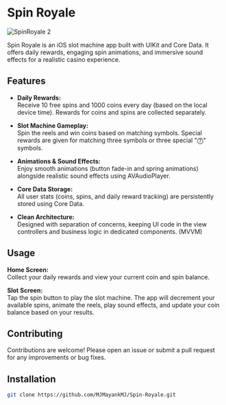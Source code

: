 # Spin Royale

![SpinRoyale 2](https://github.com/user-attachments/assets/be730957-463c-4a32-abb3-6f898da4f219)

Spin Royale is an iOS slot machine app built with UIKit and Core Data. It offers daily rewards, engaging spin animations, and immersive sound effects for a realistic casino experience.


## Features

- **Daily Rewards:**  
  Receive 10 free spins and 1000 coins every day (based on the local device time). Rewards for coins and spins are collected separately.

- **Slot Machine Gameplay:**  
  Spin the reels and win coins based on matching symbols. Special rewards are given for matching three symbols or three special "⓻" symbols.

- **Animations & Sound Effects:**  
  Enjoy smooth animations (button fade-in and spring animations) alongside realistic sound effects using AVAudioPlayer.

- **Core Data Storage:**  
  All user stats (coins, spins, and daily reward tracking) are persistently stored using Core Data.

- **Clean Architecture:**  
  Designed with separation of concerns, keeping UI code in the view controllers and business logic in dedicated components. (MVVM)

 ## Usage

**Home Screen:**  
Collect your daily rewards and view your current coin and spin balance.

**Slot Screen:**  
Tap the spin button to play the slot machine. The app will decrement your available spins, animate the reels, play sound effects, and update your coin balance based on your results.

## Contributing

Contributions are welcome! Please open an issue or submit a pull request for any improvements or bug fixes.

## Installation

```bash
git clone https://github.com/MJMayankMJ/Spin-Royale.git

